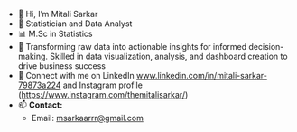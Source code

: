 - 👋 Hi, I’m Mitali Sarkar
- 🌱 Statistician and Data Analyst
- 📊 M.Sc in Statistics
- 💞️ Transforming raw data into actionable insights for informed decision-making. Skilled in data visualization, analysis, and dashboard creation to drive business success
- 🔗 Connect with me on LinkedIn www.linkedin.com/in/mitali-sarkar-79873a224 and Instagram profile (https://www.instagram.com/themitalisarkar/)
- 📫 **Contact:**
   - Email: msarkaarrr@gmail.com

<!---
themitalisarkar/themitalisarkar is a ✨ special ✨ repository because its `README.md` (this file) appears on your GitHub profile.
You can click the Preview link to take a look at your changes.
--->
